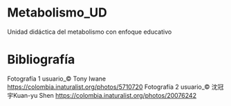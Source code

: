 # Metabolismo_UD
Unidad didáctica del metabolismo con enfoque educativo
# Bibliografía
Fotografía 1 usuario_© Tony Iwane https://colombia.inaturalist.org/photos/5710720
Fotografía 2 usuario_© 沈冠宇Kuan-yu Shen https://colombia.inaturalist.org/photos/20076242
